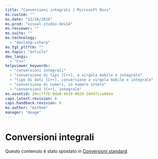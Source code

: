 ```yaml
---
title: "Conversioni integrali | Microsoft Docs"
ms.custom: ""
ms.date: "11/16/2016"
ms.prod: "visual-studio-dev14"
ms.reviewer: ""
ms.suite: ""
ms.technology: 
  - "devlang-csharp"
ms.tgt_pltfrm: ""
ms.topic: "article"
dev_langs: 
  - "C++"
helpviewer_keywords: 
  - "conversioni integrali"
  - "conversione di tipi [C++], a virgola mobile e integrale"
  - "tipo di dati [C++], conversione a virgola mobile e integrale"
  - "conversione di numeri, in numero intero"
  - "conversioni [C++], integrale"
ms.assetid: 20ccfffb-9da8-4b19-9029-3d447cce664a
caps.latest.revision: 6
caps.handback.revision: 6
ms.author: "mithom"
manager: "douge"
---
```

# Conversioni integrali
Questo contenuto è stato spostato in [Conversioni standard](/visual-cpp/cpp/standard-conversions).